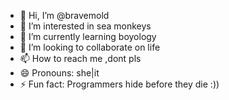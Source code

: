 - 👋 Hi, I’m @bravemold
- 👀 I’m interested in sea monkeys
- 🌱 I’m currently learning boyology
- 💞️ I’m looking to collaborate on life
- 📫 How to reach me ,dont pls
- 😄 Pronouns: she|it
- ⚡ Fun fact: Programmers hide before they die :))

<!---
bravemold/bravemold is a ✨ special ✨ repository because its `README.md` (this file) appears on your GitHub profile.
You can click the Preview link to take a look at your changes.
--->
